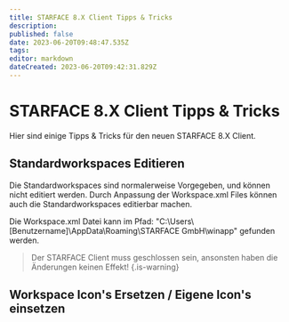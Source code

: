 ```yaml
---
title: STARFACE 8.X Client Tipps & Tricks
description: 
published: false
date: 2023-06-20T09:48:47.535Z
tags: 
editor: markdown
dateCreated: 2023-06-20T09:42:31.829Z
---
```


# STARFACE 8.X Client Tipps & Tricks

Hier sind einige Tipps & Tricks für den neuen STARFACE 8.X Client.

## Standardworkspaces Editieren
Die Standardworkspaces sind normalerweise Vorgegeben, und können nicht editiert werden.
Durch Anpassung der Workspace.xml Files können auch die Standardworkspaces editierbar machen.

Die Workspace.xml Datei kann im Pfad: "C:\Users\\\[Benutzername\]\AppData\Roaming\STARFACE GmbH\winapp" gefunden werden.

> Der STARFACE Client muss geschlossen sein, ansonsten haben die Änderungen keinen Effekt!
{.is-warning}


## Workspace Icon's Ersetzen / Eigene Icon's einsetzen